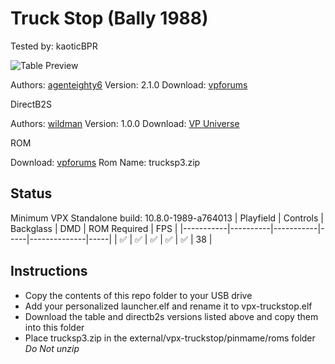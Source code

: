 # Truck Stop (Bally 1988)
Tested by: kaoticBPR

![Table Preview](https://vpuniverse.com/screenshots/monthly_2021_05/1680907738_TSSS.jpg.5e966b746a23bf5c17ce5bc7f956210f.jpg)

Authors: [agenteighty6](https://vpuniverse.com/profile/25523-agenteighty6/)
Version: 2.1.0
Download: [vpforums](https://vpuniverse.com/files/file/6380-truck-stop-bally-1988/)

DirectB2S

Authors: [wildman](https://vpuniverse.com/profile/5-wildman/)
Version: 1.0.0
Download: [VP Universe](https://vpuniverse.com/files/file/2354-truck-stopbally-1988/)

ROM

Download: [vpforums](https://www.vpforums.org/index.php?app=downloads&showfile=112)
Rom Name: trucksp3.zip

## Status 

Minimum VPX Standalone build: 10.8.0-1989-a764013
| Playfield | Controls | Backglass | DMD | ROM Required | FPS | 
|-----------|----------|-----------|-----|--------------|-----|
| :white_check_mark: | :white_check_mark: | :white_check_mark: | :white_check_mark: | :white_check_mark: | 38 |

## Instructions

- Copy the contents of this repo folder to your USB drive
- Add your personalized launcher.elf and rename it to vpx-truckstop.elf
- Download the table and directb2s versions listed above and copy them into this folder
- Place trucksp3.zip in the external/vpx-truckstop/pinmame/roms folder *Do Not unzip*


